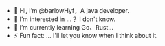 - 👋 Hi, I’m @barlowHyf，A java developer.
- 👀 I’m interested in ...？ I don't know.
- 🌱 I’m currently learning Go、Rust...
- ⚡ Fun fact: ... I'll let you know when I think about it.
